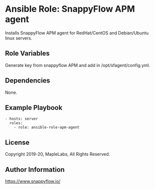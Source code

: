 # Ansible Role: SnappyFlow APM agent 

Installs SnappyFlow APM agent for RedHat/CentOS and Debian/Ubuntu linux servers.

## Role Variables

Generate key from snappyflow APM and add in /opt/sfagent/config.yml.

## Dependencies

None.

## Example Playbook 

    - hosts: server
      roles:
        - role: ansible-role-apm-agent

## License

Copyright 2019-20, MapleLabs, All Rights Reserved.

## Author Information

https://www.snappyflow.io/
